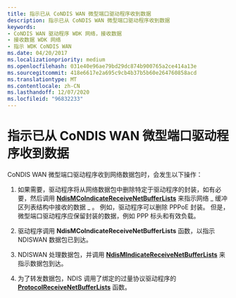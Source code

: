 ```yaml
---
title: 指示已从 CoNDIS WAN 微型端口驱动程序收到数据
description: 指示已从 CoNDIS WAN 微型端口驱动程序收到数据
keywords:
- CoNDIS WAN 驱动程序 WDK 网络，接收数据
- 接收数据 WDK 网络
- 指示 WDK CoNDIS WAN
ms.date: 04/20/2017
ms.localizationpriority: medium
ms.openlocfilehash: 031e40e96ae79bd29dc874b900765a2ce414a13e
ms.sourcegitcommit: 418e6617e2a695c9cb4b37b5b60e264760858acd
ms.translationtype: MT
ms.contentlocale: zh-CN
ms.lasthandoff: 12/07/2020
ms.locfileid: "96832233"
---
```

# <a name="indicating-received-data-from-a-condis-wan-miniport-driver"></a>指示已从 CoNDIS WAN 微型端口驱动程序收到数据





CoNDIS WAN 微型端口驱动程序收到网络数据包时，会发生以下操作：

1.  如果需要，驱动程序将从网络数据包中删除特定于驱动程序的封装，如有必要，然后调用 [**NdisMCoIndicateReceiveNetBufferLists**](/windows-hardware/drivers/ddi/ndis/nf-ndis-ndismcoindicatereceivenetbufferlists) 来指示网络 \_ 缓冲区列表结构中接收的数据 \_ 。 例如，驱动程序可以删除 PPPoE 封装。 但是，微型端口驱动程序应保留封装的数据，例如 PPP 标头和有效负载。

2.  驱动程序调用 **NdisMCoIndicateReceiveNetBufferLists** 函数，以指示 NDISWAN 数据包已到达。

3.  NDISWAN 处理数据包，并调用 [**NdisMIndicateReceiveNetBufferLists**](/windows-hardware/drivers/ddi/ndis/nf-ndis-ndismindicatereceivenetbufferlists) 来指示数据包到达。

4.  为了转发数据包，NDIS 调用了绑定的过量协议驱动程序的 [**ProtocolReceiveNetBufferLists**](/windows-hardware/drivers/ddi/ndis/nc-ndis-protocol_receive_net_buffer_lists) 函数。

 

